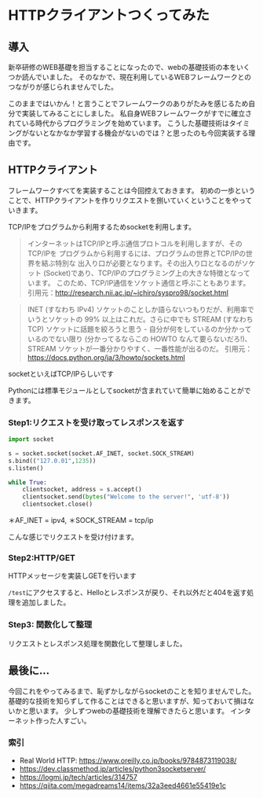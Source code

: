 # HTTPクライアントつくってみた

## 導入
新卒研修のWEB基礎を担当することになったので、webの基礎技術の本をいくつか読んでいました。
そのなかで、現在利用しているWEBフレームワークとのつながりが感じられませんでした。

このままではいかん！と言うことでフレームワークのありがたみを感じるため自分で実装してみることにしました。
私自身WEBフレームワークがすでに確立されている時代からプログラミングを始めています。
こうした基礎技術はタイミングがないとなかなか学習する機会がないのでは？と思ったのも今回実装する理由です。

## HTTPクライアント
フレームワークすべてを実装することは今回控えておきます。
初めの一歩ということで、HTTPクライアントを作りリクエストを捌いていくということをやっていきます。

TCP/IPをプログラムから利用するためsocketを利用します。
>インターネットはTCP/IPと呼ぶ通信プロトコルを利用しますが、そのTCP/IPを プログラムから利用するには、プログラムの世界とTCP/IPの世界を結ぶ特別な 出入り口が必要となります。その出入り口となるのがソケット (Socket)であり、TCP/IPのプログラミング上の大きな特徴となっています。 このため、TCP/IP通信をソケット通信と呼ぶこともあります。
引用元：http://research.nii.ac.jp/~ichiro/syspro98/socket.html

>INET (すなわち IPv4) ソケットのことしか語らないつもりだが、利用率でいうとソケットの 99% 以上はこれだ。さらに中でも STREAM (すなわち TCP) ソケットに話題を絞ろうと思う - 自分が何をしているのか分かっているのでない限り (分かってるならこの HOWTO なんて要らないだろ!)、STREAM ソケットが一番分かりやすく、一番性能が出るのだ。
引用元：https://docs.python.org/ja/3/howto/sockets.html

socketといえばTCP/IPらしいです

Pythonには標準モジュールとしてsocketが含まれていて簡単に始めることができます。


### Step1:リクエストを受け取ってレスポンスを返す
``` python
import socket

s = socket.socket(socket.AF_INET, socket.SOCK_STREAM)
s.bind(("127.0.01",1235)) 
s.listen()

while True:
    clientsocket, address = s.accept()
    clientsocket.send(bytes("Welcome to the server!", 'utf-8'))
    clientsocket.close()
```
＊AF_INET = ipv4,
＊SOCK_STREAM = tcp/ip 

こんな感じでリクエストを受け付けます。

### Step2:HTTP/GET
HTTPメッセージを実装しGETを行います

`/test`にアクセスすると、Helloとレスポンスが戻り、それ以外だと404を返す処理を追加しました。


### Step3: 関数化して整理
リクエストとレスポンス処理を関数化して整理しました。


## 最後に...
今回これをやってみるまで、恥ずかしながらsocketのことを知りませんでした。
基礎的な技術を知らずして作ることはできると思いますが、知っておいて損はないかと思います。
少しずつwebの基礎技術を理解できたらと思います。
インターネット作った人すごい。


### 索引
- Real World HTTP: https://www.oreilly.co.jp/books/9784873119038/
- https://dev.classmethod.jp/articles/python3socketserver/
- https://logmi.jp/tech/articles/314757
- https://qiita.com/megadreams14/items/32a3eed4661e55419e1c
